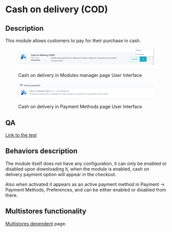 # Cash on delivery (COD)

## Description

This module allows customers to pay for their purchase in cash.&#x20;

<figure><img src="../../../../../.gitbook/assets/image (117).png" alt="Cash on delivery in Modules manager page User Interface"><figcaption><p>Cash on delivery in Modules manager page User Interface</p></figcaption></figure>

<figure><img src="../../../../../.gitbook/assets/image (125).png" alt="Cash on delivery in Payment Methods page User Interface"><figcaption><p>Cash on delivery in Payment Methods page User Interface</p></figcaption></figure>

## QA&#x20;

[Link to the test](https://build.prestashop-project.org/test-scenarios/scenarios/core/functional/bo/modules/module-manager/modules.html)

## Behaviors description

The module itself does not have any configuration, it can only be enabled or disabled upon downloading it, when the module is enabled, cash on delivery payment option will appear in the checkout.

Also when activated it appears as an active payment method in Payment -> Payment Methods, Preferences, and can be either enabled or disabled from there.

## Multistores functionality

[Multistores dependent](../../../common-components/multistores-dependent.md) page.
